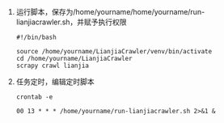 1. 运行脚本，保存为/home/yourname/home/yourname/run-lianjiacrawler.sh，并赋予执行权限
    ``` shell
    #!/bin/bash

    source /home/yourname/LianjiaCrawler/venv/bin/activate
    cd /home/yourname/LianjiaCrawler
    scrapy crawl lianjia
    ```
1. 任务定时，编辑定时脚本
    ``` shell
    crontab -e
    ```

    ``` shell
    00 13 * * * /home/yourname/run-lianjiacrawler.sh 2>&1 &
    ```